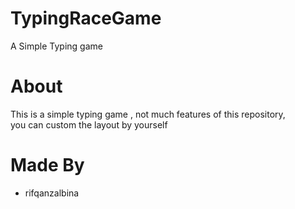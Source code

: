 # TypingRaceGame
A Simple Typing game 

# About
This is a simple typing game , not much features of this repository,  <br> 
you can custom the layout by yourself

# Made By
- rifqanzalbina
